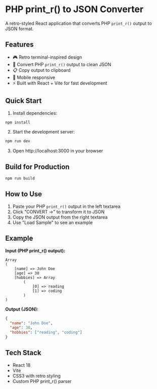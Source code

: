 # PHP print_r() to JSON Converter

A retro-styled React application that converts PHP `print_r()` output to JSON format.

## Features

- 🎮 Retro terminal-inspired design
- 🔄 Convert PHP `print_r()` output to clean JSON
- 📋 Copy output to clipboard
- 📱 Mobile responsive
- ⚡ Built with React + Vite for fast development

## Quick Start

1. Install dependencies:
```bash
npm install
```

2. Start the development server:
```bash
npm run dev
```

3. Open http://localhost:3000 in your browser

## Build for Production

```bash
npm run build
```

## How to Use

1. Paste your PHP `print_r()` output in the left textarea
2. Click "CONVERT →" to transform it to JSON
3. Copy the JSON output from the right textarea
4. Use "Load Sample" to see an example

## Example

**Input (PHP print_r() output):**
```
Array
(
    [name] => John Doe
    [age] => 30
    [hobbies] => Array
        (
            [0] => reading
            [1] => coding
        )
)
```

**Output (JSON):**
```json
{
  "name": "John Doe",
  "age": 30,
  "hobbies": ["reading", "coding"]
}
```

## Tech Stack

- React 18
- Vite
- CSS3 with retro styling
- Custom PHP print_r() parser
